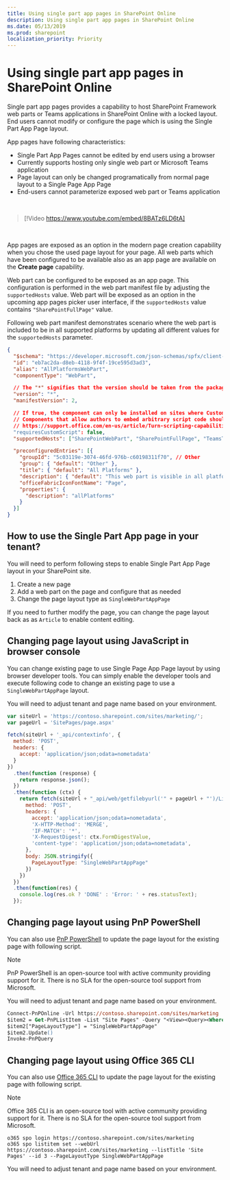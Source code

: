 ```yaml
---
title: Using single part app pages in SharePoint Online
description: Using single part app pages in SharePoint Online
ms.date: 05/13/2019
ms.prod: sharepoint
localization_priority: Priority
---
```


# Using single part app pages in SharePoint Online

Single part app pages provides a capability to host SharePoint Framework web parts or Teams applications in SharePoint Online with a locked layout. End users cannot modify or configure the page which is using the Single Part App Page layout.

App pages have following characteristics:

* Single Part App Pages cannot be edited by end users using a browser
* Currently supports hosting only single web part or Microsoft Teams application
* Page layout can only be changed programatically from normal page layout to a Single Page App Page
* End-users cannot parameterize exposed web part or Teams application

<br/>

> [!Video https://www.youtube.com/embed/8BATz6LD6tA]

<br/>

App pages are exposed as an option in the modern page creation capability when you chose the used page layout for your page. All web parts which have been configured to be available also as an app page are available on the **Create page** capability.

Web part can be configured to be exposed as an app page. This configuration is performed in the web part manifest file by adjusting the `supportedHosts` value. Web part will be exposed as an option in the upcoming app pages picker user interface, if the `supportedHosts` value contains `"SharePointFullPage"` value.

Following web part manifest demonstrates scenario where the web part is included to be in all supported platforms by updating all different values for the `supportedHosts` parameter.

```json
{
  "$schema": "https://developer.microsoft.com/json-schemas/spfx/client-side-web-part-manifest.schema.json",
  "id": "eb7ac2da-d8eb-4118-9f4f-19ce595d3ad3",
  "alias": "AllPlatformsWebPart",
  "componentType": "WebPart",

  // The "*" signifies that the version should be taken from the package.json
  "version": "*",
  "manifestVersion": 2,

  // If true, the component can only be installed on sites where Custom Script is allowed.
  // Components that allow authors to embed arbitrary script code should set this to true.
  // https://support.office.com/en-us/article/Turn-scripting-capabilities-on-or-off-1f2c515f-5d7e-448a-9fd7-835da935584f
  "requiresCustomScript": false,
  "supportedHosts": ["SharePointWebPart", "SharePointFullPage", "TeamsTab"],

  "preconfiguredEntries": [{
    "groupId": "5c03119e-3074-46fd-976b-c60198311f70", // Other
    "group": { "default": "Other" },
    "title": { "default": "All Platforms" },
    "description": { "default": "This web part is visible in all platforms" },
    "officeFabricIconFontName": "Page",
    "properties": {
      "description": "allPlatforms"
    }
  }]
}
``` 

## How to use the Single Part App page in your tenant?

You will need to perform following steps to enable Single Part App Page layout in your SharePoint site. 

1. Create a new page
1. Add a web part on the page and configure that as needed
1. Change the page layout type as `SingleWebPartAppPage`

If you need to further modify the page, you can change the page layout back as as `Article` to enable content editing.

## Changing page layout using JavaScript in browser console

You can change existing page to use Single Page App Page layout by using browser developer tools. You can simply enable the developer tools and execute following code to change an existing page to use a `SingleWebPartAppPage` layout.

You will need to adjust tenant and page name based on your environment.

```js
var siteUrl = 'https://contoso.sharepoint.com/sites/marketing/';
var pageUrl = 'SitePages/page.aspx'

fetch(siteUrl + '_api/contextinfo', {
  method: 'POST',
  headers: {
    accept: 'application/json;odata=nometadata'
  }
})
  .then(function (response) {
    return response.json();
  })
  .then(function (ctx) {
    return fetch(siteUrl + "_api/web/getfilebyurl('" + pageUrl + "')/ListItemAllFields", {
      method: 'POST',
      headers: {
        accept: 'application/json;odata=nometadata',
        'X-HTTP-Method': 'MERGE',
        'IF-MATCH': '*',
        'X-RequestDigest': ctx.FormDigestValue,
        'content-type': 'application/json;odata=nometadata',
      },
      body: JSON.stringify({
        PageLayoutType: "SingleWebPartAppPage"
      })
    })
  })
  .then(function(res) {
    console.log(res.ok ? 'DONE' : 'Error: ' + res.statusText);
  });
```

## Changing page layout using PnP PowerShell

You can also use [PnP PowerShell](https://docs.microsoft.com/en-us/powershell/sharepoint/sharepoint-pnp/sharepoint-pnp-cmdlets?view=sharepoint-ps) to update the page layout for the existing page with following script.

> [!NOTE]
> PnP PowerShell is an open-source tool with active community providing support for it. There is no SLA for the open-source tool support from Microsoft.

You will need to adjust tenant and page name based on your environment.

```ps
Connect-PnPOnline -Url https://contoso.sharepoint.com/sites/marketing
$item2 = Get-PnPListItem -List "Site Pages" -Query "<View><Query><Where><Eq><FieldRef Name='FileLeafRef'/><Value Type='Text'>page.aspx</Value></Eq></Where></Query></View>"
$item2["PageLayoutType"] = "SingleWebPartAppPage"
$item2.Update()
Invoke-PnPQuery
```

## Changing page layout using Office 365 CLI

You can also use [Office 365 CLI](https://pnp.github.io/office365-cli/) to update the page layout for the existing page with following script.

> [!NOTE]
> Office 365 CLI is an open-source tool with active community providing support for it. There is no SLA for the open-source tool support from Microsoft.

```
o365 spo login https://contoso.sharepoint.com/sites/marketing
o365 spo listitem set --webUrl https://contoso.sharepoint.com/sites/marketing --listTitle 'Site Pages' --id 3 --PageLayoutType SingleWebPartAppPage
```

You will need to adjust tenant and page name based on your environment.
